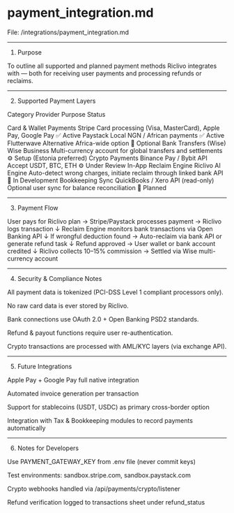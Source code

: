 # payment_integration.md

File: /integrations/payment_integration.md


---

1. Purpose

To outline all supported and planned payment methods Riclivo integrates with — both for receiving user payments and processing refunds or reclaims.


---

2. Supported Payment Layers

Category	Provider	Purpose	Status

Card & Wallet Payments	Stripe	Card processing (Visa, MasterCard), Apple Pay, Google Pay	✅ Active
	Paystack	Local NGN / African payments	✅ Active
	Flutterwave	Alternative Africa-wide option	🔄 Optional
Bank Transfers (Wise)	Wise Business	Multi-currency account for global transfers and settlements	⚙️ Setup (Estonia preferred)
Crypto Payments	Binance Pay / Bybit API	Accept USDT, BTC, ETH	⚙️ Under Review
In-App Reclaim Engine	Riclivo AI Engine	Auto-detect wrong charges, initiate reclaim through linked bank API	🧠 In Development
Bookkeeping Sync	QuickBooks / Xero API (read-only)	Optional user sync for balance reconciliation	🧩 Planned



---

3. Payment Flow

User pays for Riclivo plan → Stripe/Paystack processes payment → Riclivo logs transaction
↓
Reclaim Engine monitors bank transactions via Open Banking API
↓
If wrongful deduction found → Auto-reclaim via bank API or generate refund task
↓
Refund approved → User wallet or bank account credited
↓
Riclivo collects 10–15% commission → Settled via Wise multi-currency account


---

4. Security & Compliance Notes

All payment data is tokenized (PCI-DSS Level 1 compliant processors only).

No raw card data is ever stored by Riclivo.

Bank connections use OAuth 2.0 + Open Banking PSD2 standards.

Refund & payout functions require user re-authentication.

Crypto transactions are processed with AML/KYC layers (via exchange API).



---

5. Future Integrations

Apple Pay + Google Pay full native integration

Automated invoice generation per transaction

Support for stablecoins (USDT, USDC) as primary cross-border option

Integration with Tax & Bookkeeping modules to record payments automatically



---

6. Notes for Developers

Use PAYMENT_GATEWAY_KEY from .env file (never commit keys)

Test environments: sandbox.stripe.com, sandbox.paystack.com

Crypto webhooks handled via /api/payments/crypto/listener

Refund verification logged to transactions sheet under refund_status
